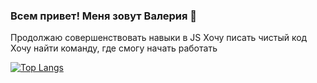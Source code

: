 ### Всем привет! Меня зовут Валерия 👋

 Продолжаю совершенствовать навыки в JS
 Хочу писать чистый код
 Хочу найти команду, где смогу начать работать


[![Top Langs](https://github-readme-stats.vercel.app/api/top-langs/?username=Valeria2312&layout=compact)](https://github.com/anuraghazra/github-readme-stats)
